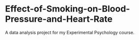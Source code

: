 # Effect-of-Smoking-on-Blood-Pressure-and-Heart-Rate
A data analysis project for my Experimental Psychology course.
